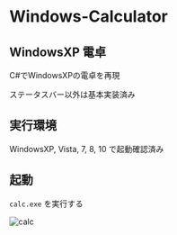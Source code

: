 # Windows-Calculator

## WindowsXP 電卓

C#でWindowsXPの電卓を再現

ステータスバー以外は基本実装済み

## 実行環境

WindowsXP, Vista, 7, 8, 10 で起動確認済み

## 起動

`calc.exe` を実行する

![calc](https://user-images.githubusercontent.com/9031790/98640176-60f4de80-236d-11eb-99b5-ae5ee145b63d.png)
